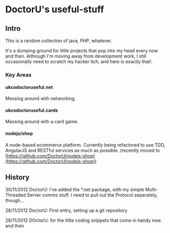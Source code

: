 # DoctorU's useful-stuff

## Intro

This is a random collection of java, PHP, whatever.

It's a dumping ground for little projects that pop into my head every now and then.
Although I'm moving away from development work, I still occasionally need to scratch my hacker itch, and here is exactly that!.

### Key Areas
#### ukcodoctoruseful.net
Messing around with networking.
#### ukcodoctoruseful.cards
Messing around with a card game.
#### nodejs/shop
A node-based ecommerce platform. Currently being refactored to use TDD, AngularJS and RESTful services as much as possible. (recently moved to [https://github.com/DoctorU/nodejs-shop](https://github.com/DoctorU/nodejs-shop))

## History

30/11/2012 DoctorU: I've added the *.net package, with my simple Multi-Threaded Server comms stuff. 
I need to pull out the Protocol separately, though...

26/11/2012 DoctorU: First entry, setting up a git repository 

26/11/2012 DOctorU: for the little coding snippets that come in handy now and then